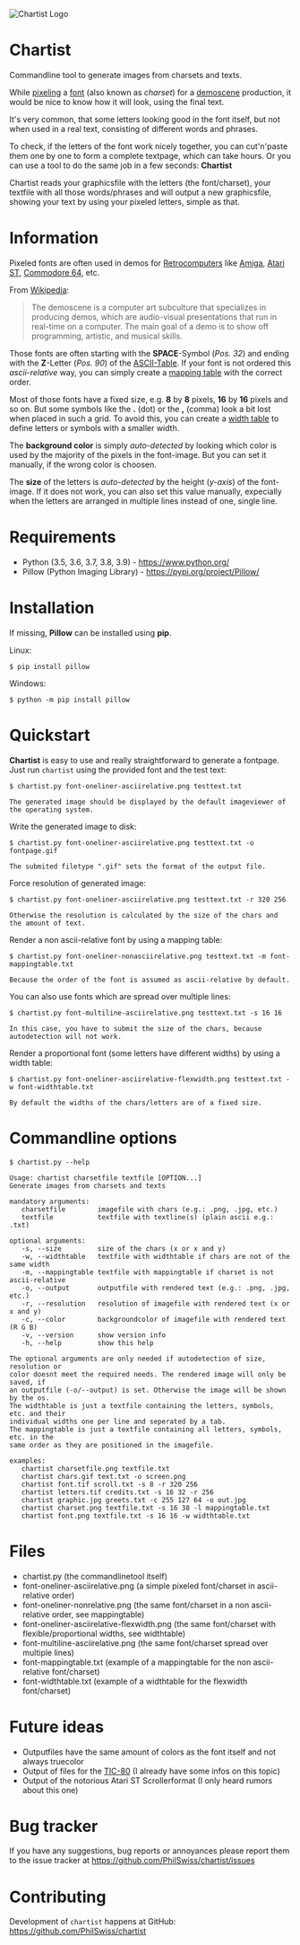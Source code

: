 ![Chartist Logo](https://repository-images.githubusercontent.com/320932478/eb66cf80-49f9-11eb-8430-46f8d50ad519)

Chartist
========

Commandline tool to generate images from charsets and texts.

While [pixeling](http://grafx2.chez.com/) a [font](http://janeway.exotica.org.uk/search.php?what=0&special=&query=&cat=1630&show=128&tags=&effects=&gfxstyles=&collection_category=0&collection=&year=all&soundformat=&bitplanes=0&gfxsize=0&country=&more=hide) (also known as *charset*) for a [demoscene](https://en.wikipedia.org/wiki/Demoscene) production, it would be nice to know how it will look, using the final text.

It's very common, that some letters looking good in the font itself, but not when used in a real text, consisting of different words and phrases.

To check, if the letters of the font work nicely together, you can cut'n'paste them one by one to form a complete textpage, which can take hours. Or you can use a tool to do the same job in a few seconds: **Chartist**

Chartist reads your graphicsfile with the letters (the font/charset), your textfile with all those words/phrases and will output a new graphicsfile, showing your text by using your pixeled letters, simple as that.

Information
========
Pixeled fonts are often used in demos for [Retrocomputers](https://en.wikipedia.org/wiki/Retrocomputing) like [Amiga](https://en.wikipedia.org/wiki/Amiga), [Atari ST](https://en.wikipedia.org/wiki/Atari_ST), [Commodore 64](https://en.wikipedia.org/wiki/Commodore_64), etc.

From [Wikipedia](https://en.wikipedia.org/wiki/Demoscene): 

> The demoscene is a computer art subculture that specializes in producing demos, which are audio-visual presentations that run in real-time on a computer. The main goal of a demo is to show off programming, artistic, and musical skills.

Those fonts are often starting with the **SPACE**-Symbol (*Pos. 32*) and ending with the **Z**-Letter (*Pos. 90*) of the [ASCII-Table](https://en.wikipedia.org/wiki/ASCII#Character_set). If your font is not ordered this *ascii-relative* way, you can simply create a [mapping table](https://github.com/PhilSwiss/chartist/blob/master/font-mappingtable.txt) with the correct order.

Most of those fonts have a fixed size, e.g. **8** by **8** pixels, **16** by **16** pixels and so on. But some symbols like the **.** (dot) or the **,** (comma) look a bit lost when placed in such a grid. To avoid this, you can create a [width table](https://github.com/PhilSwiss/chartist/blob/master/font-widthtable.txt) to define letters or symbols with a smaller width.

The **background color** is simply *auto-detected* by looking which color is used by the majority of the pixels in the font-image. But you can set it manually, if the wrong color is choosen.

The **size** of the letters is *auto-detected* by the height (*y-axis*) of the font-image. If it does not work, you can also set this value manually, expecially when the letters are arranged in multiple lines instead of one, single line.


Requirements
=============

- Python (3.5, 3.6, 3.7, 3.8, 3.9) - https://www.python.org/
- Pillow (Python Imaging Library) - https://pypi.org/project/Pillow/


Installation
=============
If missing, **Pillow** can be installed using **pip**.

Linux: 

    $ pip install pillow
Windows:

    $ python -m pip install pillow


Quickstart
==========

**Chartist** is easy to use and really straightforward to generate a fontpage.
Just run `chartist` using the provided font and the test text:

    $ chartist.py font-oneliner-asciirelative.png testtext.txt

    The generated image should be displayed by the default imageviewer of the operating system.

Write the generated image to disk:

    $ chartist.py font-oneliner-asciirelative.png testtext.txt -o fontpage.gif
	
	The submited filetype ".gif" sets the format of the output file.

Force resolution of generated image:

    $ chartist.py font-oneliner-asciirelative.png testtext.txt -r 320 256

    Otherwise the resolution is calculated by the size of the chars and the amount of text.

Render a non ascii-relative font by using a mapping table:

    $ chartist.py font-oneliner-nonasciirelative.png testtext.txt -m font-mappingtable.txt

    Because the order of the font is assumed as ascii-relative by default.

You can also use fonts which are spread over multiple lines:

    $ chartist.py font-multiline-asciirelative.png testtext.txt -s 16 16

    In this case, you have to submit the size of the chars, because autodetection will not work.

Render a proportional font (some letters have different widths) by using a width table:

    $ chartist.py font-oneliner-asciirelative-flexwidth.png testtext.txt -w font-widthtable.txt

    By default the widths of the chars/letters are of a fixed size.


Commandline options
===================

    $ chartist.py --help

    Usage: chartist charsetfile textfile [OPTION...]
    Generate images from charsets and texts
    
    mandatory arguments:
       charsetfile        imagefile with chars (e.g.: .png, .jpg, etc.)
       textfile           textfile with textline(s) (plain ascii e.g.: .txt)

    optional arguments:
       -s, --size         size of the chars (x or x and y)
	   -w, --widthtable   textfile with widthtable if chars are not of the same width
	   -m, --mappingtable textfile with mappingtable if charset is not ascii-relative
       -o, --output       outputfile with rendered text (e.g.: .png, .jpg, etc.)
       -r, --resolution   resolution of imagefile with rendered text (x or x and y)
       -c, --color        backgroundcolor of imagefile with rendered text (R G B)
       -v, --version      show version info
       -h, --help         show this help

    The optional arguments are only needed if autodetection of size, resolution or
    color doesnt meet the required needs. The rendered image will only be saved, if
    an outputfile (-o/--output) is set. Otherwise the image will be shown by the os.
	The widthtable is just a textfile containing the letters, symbols, etc. and their
    individual widths one per line and seperated by a tab.
    The mappingtable is just a textfile containing all letters, symbols, etc. in the
    same order as they are positioned in the imagefile.

    examples:
       chartist charsetfile.png textfile.txt
       chartist chars.gif text.txt -o screen.png
       chartist font.tif scroll.txt -s 8 -r 320 256
       chartist letters.tif credits.txt -s 16 32 -r 256
       chartist graphic.jpg greets.txt -c 255 127 64 -o out.jpg
       chartist charset.png textfile.txt -s 16 38 -l mappingtable.txt
       chartist font.png textfile.txt -s 16 16 -w widthtable.txt

Files
=====

* chartist.py (the commandlinetool itself)
* font-oneliner-asciirelative.png (a simple pixeled font/charset in ascii-relative order)
* font-oneliner-nonrelative.png (the same font/charset in a non ascii-relative order, see mappingtable)
* font-oneliner-asciirelative-flexwidth.png (the same font/charset with flexible/proportional widths, see widthtable)
* font-multiline-asciirelative.png (the same font/charset spread over multiple lines)
* font-mappingtable.txt (example of a mappingtable for the non ascii-relative font/charset)
* font-widthtable.txt (example of a widthtable for the flexwidth font/charset)


Future ideas
============

* Outputfiles have the same amount of colors as the font itself and not always truecolor
* Output of files for the [TIC-80](https://tic80.com/) (I already have some infos on this topic)
* Output of the notorious Atari ST Scrollerformat (I only heard rumors about this one)


Bug tracker
===========

If you have any suggestions, bug reports or annoyances please report them to the issue tracker at https://github.com/PhilSwiss/chartist/issues


Contributing
============

Development of `chartist` happens at GitHub: https://github.com/PhilSwiss/chartist
